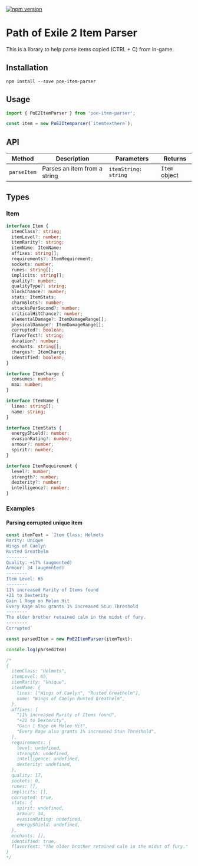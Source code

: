[![npm version](https://badge.fury.io/js/poe-item-parser.svg)](https://badge.fury.io/js/poe-item-parser)

# Path of Exile 2 Item Parser

This is a library to help parse items copied (CTRL + C) from in-game.

## Installation

`npm install --save poe-item-parser`

## Usage

```ts
import { PoE2ItemParser } from 'poe-item-parser';

const item = new PoE2Itemparser(`itemtexthere`);
```

## API

| Method       | Description                       | Parameters       | Returns          |
|--------------|-----------------------------------|------------------|------------------|
| `parseItem`  | Parses an item from a string      | `itemString: string` | `Item` object    |

## Types

### Item

```typescript
interface Item {
  itemClass?: string;
  itemLevel?: number;
  itemRarity?: string;
  itemName: ItemName;
  affixes: string[];
  requirements?: ItemRequirement;
  sockets: number;
  runes: string[];
  implicits: string[];
  quality?: number;
  qualityType?: string;
  blockChance?: number;
  stats: ItemStats;
  charmSlots?: number;
  attacksPerSecond?: number;
  criticalHitChance?: number;
  elementalDamage?: ItemDamageRange[];
  physicalDamage?: ItemDamageRange[];
  corrupted?: boolean;
  flavorText?: string;
  duration?: number;
  enchants: string[];
  charges?: ItemCharge;
  identified: boolean;
}

interface ItemCharge {
  consumes: number;
  max: number;
}

interface ItemName {
  lines: string[];
  name: string;
}

interface ItemStats {
  energyShield?: number;
  evasionRating?: number;
  armour?: number;
  spirit?: number;
}

interface ItemRequirement {
  level?: number;
  strength?: number;
  dexterity?: number;
  intelligence?: number;
}

```

### Examples

#### Parsing corrupted unique item

```ts
const itemText = `Item Class: Helmets
Rarity: Unique
Wings of Caelyn
Rusted Greathelm
--------
Quality: +17% (augmented)
Armour: 34 (augmented)
--------
Item Level: 65
--------
11% increased Rarity of Items found
+21 to Dexterity
Gain 1 Rage on Melee Hit
Every Rage also grants 1% increased Stun Threshold
--------
The older brother retained calm in the midst of fury.
--------
Corrupted`

const parsedItem = new PoE2ItemParser(itemText);

console.log(parsedItem)

/*  
{
  itemClass: "Helmets",
  itemLevel: 65,
  itemRarity: "Unique",
  itemName: {
    lines: ["Wings of Caelyn", "Rusted Greathelm"],
    name: "Wings of Caelyn Rusted Greathelm",
  },
  affixes: [
    "11% increased Rarity of Items found",
    "+21 to Dexterity",
    "Gain 1 Rage on Melee Hit",
    "Every Rage also grants 1% increased Stun Threshold",
  ],
  requirements: {
    level: undefined,
    strength: undefined,
    intelligence: undefined,
    dexterity: undefined,
  },
  quality: 17,
  sockets: 0,
  runes: [],
  implicits: [],
  corrupted: true,
  stats: {
    spirit: undefined,
    armour: 34,
    evasionRating: undefined,
    energyShield: undefined,
  },
  enchants: [],
  identified: true,
  flavorText: "The older brother retained calm in the midst of fury."
}
*/

```